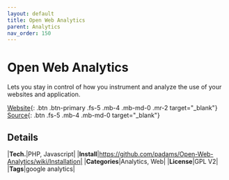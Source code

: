 ```yaml
---
layout: default
title: Open Web Analytics
parent: Analytics
nav_order: 150
---
```


# Open Web Analytics

Lets you stay in control of how you instrument and analyze the use of your websites and application.

[Website](http://www.openwebanalytics.com/){: .btn .btn-primary .fs-5 .mb-4 .mb-md-0 .mr-2 target="_blank"}
[Source](https://github.com/Open-Web-Analytics/Open-Web-Analytics){: .btn .fs-5 .mb-4 .mb-md-0 target="_blank"}

## Details

|**Tech.**|PHP, Javascript|
|**Install**|https://github.com/padams/Open-Web-Analytics/wiki/Installation|
|**Categories**|Analytics, Web|
|**License**|GPL V2|
|**Tags**|google analytics|
